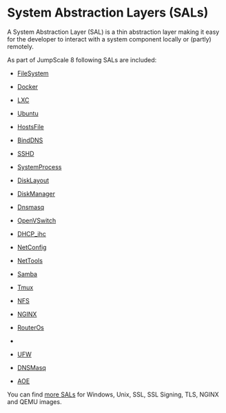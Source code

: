 # System Abstraction Layers (SALs)

A System Abstraction Layer (SAL) is a thin abstraction layer making it easy for the developer to interact with a system component locally or (partly) remotely.

As part of JumpScale 8 following SALs are included:

- [FileSystem](FS.md)
- [Docker](Docker.md)
- [LXC](Lxc.md)
- [Ubuntu](Ubuntu.md)
- [HostsFile](HostsFile.md)
- [BindDNS](BindDNS.md)
- [SSHD](SSHD.md)
- [SystemProcess](SystemProcess.md)
- [DiskLayout](Disklayout.md)
- [DiskManager](DiskManager.md)
- [Dnsmasq](Dnsmasq.md)
- [OpenVSwitch](OpenVSwitch.md)
- [DHCP_ihc](Dhcp_ihc.md)
- [NetConfig](NetConfig.md)
- [NetTools](NetTools.md)
- [Samba](Samba.md)
- [Tmux](Tmux.md)
- [NFS](NFS.md)
- [NGINX](Nginx.md)
- [RouterOs](RouterOs.md)
- <rsync>
  </rsync>

- [UFW](UFW.md)
- [DNSMasq](Dnsmasq.md)
- [AOE](AOE.md)

You can find [more SALs](https://github.com/Jumpscale/jumpscale_core8/tree/master/lib/JumpScale/sal) for Windows, Unix, SSL, SSL Signing, TLS, NGINX and QEMU images.

